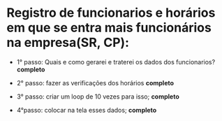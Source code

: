 # Registro de funcionarios e horários em que se entra mais funcionários na empresa(SR, CP):

- 1° passo: Quais e como gerarei e traterei os dados dos funcionarios? **completo**

- 2° passo: fazer as verificações dos horários **completo**

- 3° passo: criar um loop de 10 vezes para isso; **completo**

- 4°passo: colocar na tela esses dados; **completo**